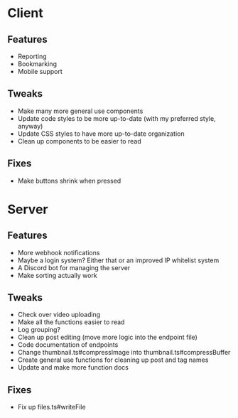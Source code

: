 # Client

## Features
- Reporting
- Bookmarking
- Mobile support

## Tweaks
- Make many more general use components
- Update code styles to be more up-to-date (with my preferred style, anyway)
- Update CSS styles to have more up-to-date organization
- Clean up components to be easier to read

## Fixes
- Make buttons shrink when pressed



# Server

## Features
- More webhook notifications
- Maybe a login system? Either that or an improved IP whitelist system
- A Discord bot for managing the server
- Make sorting actually work

## Tweaks
- Check over video uploading
- Make all the functions easier to read
- Log grouping?
- Clean up post editing (move more logic into the endpoint file)
- Code documentation of endpoints
- Change thumbnail.ts#compressImage into thumbnail.ts#compressBuffer
- Create general use functions for cleaning up post and tag names
- Update and make more function docs

## Fixes
- Fix up files.ts#writeFile